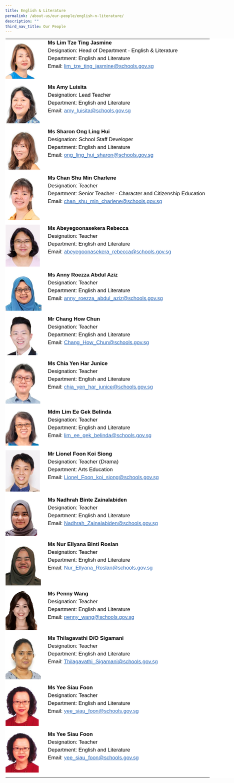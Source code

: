 ```yaml
---
title: English & Literature
permalink: /about-us/our-people/english-n-literature/
description: ""
third_nav_title: Our People
---
```

<table style="margin: auto;
    outline: 0px;
    padding: 0px;
    border-collapse: collapse;
    clear: both;
    border: 1px solid transparent;
    table-layout: fixed;
    color: rgb(0, 0, 0);
    font-family: Helvetica, sans-serif;
    font-size: 17px;
    font-style: normal;
    font-variant-ligatures: normal;
    font-variant-caps: normal;
    font-weight: 400;
    letter-spacing: normal;
    orphans: 2;
    text-align: left;
    text-transform: none;
    white-space: normal;
    widows: 2;
    word-spacing: 0px;
    -webkit-text-stroke-width: 0px;
    background-color: rgb(255, 255, 255);
    text-decoration-thickness: initial;
    text-decoration-style: initial;
    text-decoration-color: initial;
    width: 840px;" class="ive_eobj_center ives_tab_kosong">
  <tbody style="margin: 0px; outline: 0px; padding: 0px">
    <tr style="margin: 0px; outline: 0px; padding: 0px">
      <td style="margin: 0px;
          outline: 0px;
          padding: 0px 15px 15px 0px;
          vertical-align: top;
          width: 120px;">
        <img style="margin: 0px 10px 0px 0px;
            outline: 0px;
            padding: 0px;
            border: none;
            max-width: 100%;
            float: left;
            width: 108px;
            height: 127px;" class="ive_eobj_left" alt="Lim Tze Ting Jasmine.jpg" src="/images/English Language/Lim%20Tze%20Ting%20Jasmine.jpeg"><br style="margin: 0px; outline: 0px; padding: 0px">
      </td>
      <td style="margin: 0px;
          outline: 0px;
          padding: 0px 15px 15px 0px;
          vertical-align: top;">
        <div style="margin: 0px;
            outline: 0px;
            padding: 0px;
            line-height: 24.99px;
            color: rgb(0, 0, 0);
            font-family: Helvetica, sans-serif;
            font-size: 17px;
            font-weight: 400;">
          <b style="margin: 0px; outline: 0px; padding: 0px">Ms Lim Tze Ting Jasmine</b>
        </div>
        <div style="margin: 0px;
            outline: 0px;
            padding: 0px;
            line-height: 24.99px;
            color: rgb(0, 0, 0);
            font-family: Helvetica, sans-serif;
            font-size: 17px;
            font-weight: 400;">
          Designation: Head of Department - English &amp; Literature
        </div>
        <div style="margin: 0px;
            outline: 0px;
            padding: 0px;
            line-height: 24.99px;
            color: rgb(0, 0, 0);
            font-family: Helvetica, sans-serif;
            font-size: 17px;
            font-weight: 400;">
          Department: English and Literature
        </div>
        <div style="margin: 0px;
            outline: 0px;
            padding: 0px;
            line-height: 24.99px;
            color: rgb(0, 0, 0);
            font-family: Helvetica, sans-serif;
            font-size: 17px;
            font-weight: 400;">
          Email:&nbsp;<a style="margin: 0px;
              outline: 0px;
              padding: 0px;
              color: rgb(42, 103, 183);
              text-decoration: underline;" href="mailto:lim_tze_ting_jasmine@schools.gov.sg">lim_tze_ting_jasmine@schools.gov.sg</a>
        </div>
      </td>
    </tr>
    <tr style="margin: 0px; outline: 0px; padding: 0px">
      <td style="margin: 0px;
          outline: 0px;
          padding: 0px 15px 15px 0px;
          vertical-align: top;">
        <img style="margin: 0px 10px 0px 0px;
            outline: 0px;
            padding: 0px;
            border: none;
            max-width: 100%;
            float: left;
            width: 109px;
            height: 127px;" class="ive_eobj_left" alt="Amy Luisita.jpg" src="/images/English Language/Amy%20Luisita.jpeg"><br style="margin: 0px; outline: 0px; padding: 0px">
      </td>
      <td style="margin: 0px;
          outline: 0px;
          padding: 0px 15px 15px 0px;
          vertical-align: top;">
        <div style="margin: 0px;
            outline: 0px;
            padding: 0px;
            line-height: 24.99px;
            color: rgb(0, 0, 0);
            font-family: Helvetica, sans-serif;
            font-size: 17px;
            font-weight: 400;">
          <b style="margin: 0px; outline: 0px; padding: 0px">Ms Amy Luisita<br style="margin: 0px; outline: 0px; padding: 0px"></b>
        </div>
        <div style="margin: 0px;
            outline: 0px;
            padding: 0px;
            line-height: 24.99px;
            color: rgb(0, 0, 0);
            font-family: Helvetica, sans-serif;
            font-size: 17px;
            font-weight: 400;">
          Designation: Lead Teacher
        </div>
        <div style="margin: 0px;
            outline: 0px;
            padding: 0px;
            line-height: 24.99px;
            color: rgb(0, 0, 0);
            font-family: Helvetica, sans-serif;
            font-size: 17px;
            font-weight: 400;">
          Department: English and Literature
        </div>
        <div style="margin: 0px;
            outline: 0px;
            padding: 0px;
            line-height: 24.99px;
            color: rgb(0, 0, 0);
            font-family: Helvetica, sans-serif;
            font-size: 17px;
            font-weight: 400;">
          Email:&nbsp;<a style="margin: 0px;
              outline: 0px;
              padding: 0px;
              color: rgb(42, 103, 183);
              text-decoration: underline;" target="" href="mailto:amy_luisita@schools.gov.sg">amy_luisita@schools.gov.sg</a>
        </div>
      </td>
    </tr>
    <tr style="margin: 0px; outline: 0px; padding: 0px">
      <td style="margin: 0px;
          outline: 0px;
          padding: 0px 15px 15px 0px;
          vertical-align: top;">
        <img style="margin: 0px 10px 0px 0px;
            outline: 0px;
            padding: 0px;
            border: none;
            max-width: 100%;
            float: left;
            width: 113px;
            height: 133px;" class="ive_eobj_left" alt="Sharon Ong Ling Hui.jpg" src="/images/English Language/Sharon%20Ong%20Ling%20Hui.jpeg"><br style="margin: 0px; outline: 0px; padding: 0px">
      </td>
      <td style="margin: 0px;
          outline: 0px;
          padding: 0px 15px 15px 0px;
          vertical-align: top;">
        <div style="margin: 0px;
            outline: 0px;
            padding: 0px;
            line-height: 24.99px;
            color: rgb(0, 0, 0);
            font-family: Helvetica, sans-serif;
            font-size: 17px;
            font-weight: 400;">
          <b style="margin: 0px; outline: 0px; padding: 0px">Ms Sharon Ong Ling Hui</b>
        </div>
        <div style="margin: 0px;
            outline: 0px;
            padding: 0px;
            line-height: 24.99px;
            color: rgb(0, 0, 0);
            font-family: Helvetica, sans-serif;
            font-size: 17px;
            font-weight: 400;">
          Designation: School Staff Developer
        </div>
        <div style="margin: 0px;
            outline: 0px;
            padding: 0px;
            line-height: 24.99px;
            color: rgb(0, 0, 0);
            font-family: Helvetica, sans-serif;
            font-size: 17px;
            font-weight: 400;">
          Department: English and Literature
        </div>
        <div style="margin: 0px;
            outline: 0px;
            padding: 0px;
            line-height: 24.99px;
            color: rgb(0, 0, 0);
            font-family: Helvetica, sans-serif;
            font-size: 17px;
            font-weight: 400;">
          Email:&nbsp;<a style="margin: 0px;
              outline: 0px;
              padding: 0px;
              color: rgb(42, 103, 183);
              text-decoration: underline;" target="" href="mailto:ong_ling_hui_sharon@schools.gov.sg">ong_ling_hui_sharon@schools.gov.sg</a>
        </div>
      </td>
    </tr>
    <tr style="margin: 0px; outline: 0px; padding: 0px">
    <td style="margin: 0px;
        outline: 0px;
        padding: 0px 15px 15px 0px;
        vertical-align: top;">
      <img style="margin: 0px 10px 0px 0px;
          outline: 0px;
          padding: 0px;
          border: none;
          max-width: 100%;
          float: left;
          width: 109px;
          height: 146px;" class="ive_eobj_left" alt="Chan Shu Min Charlene.jpg" src="/images/English Language/Chan%20Shu%20Min%20Charlene.jpg"><br style="margin: 0px; outline: 0px; padding: 0px">
    </td>
    <td style="margin: 0px;
        outline: 0px;
        padding: 0px 15px 15px 0px;
        vertical-align: top;">
      <div style="margin: 0px;
          outline: 0px;
          padding: 0px;
          line-height: 24.99px;
          color: rgb(0, 0, 0);
          font-family: Helvetica, sans-serif;
          font-size: 17px;
          font-weight: 400;">
        <b style="margin: 0px; outline: 0px; padding: 0px">Ms Chan Shu Min Charlene</b>
      </div>
      <div style="margin: 0px;
          outline: 0px;
          padding: 0px;
          line-height: 24.99px;
          color: rgb(0, 0, 0);
          font-family: Helvetica, sans-serif;
          font-size: 17px;
          font-weight: 400;">
        Designation: Teacher
      </div>
      <div style="margin: 0px;
          outline: 0px;
          padding: 0px;
          line-height: 24.99px;
          color: rgb(0, 0, 0);
          font-family: Helvetica, sans-serif;
          font-size: 17px;
          font-weight: 400;">
        Department: Senior Teacher - Character and Citizenship Education
              </div>
      <div style="margin: 0px;
          outline: 0px;
          padding: 0px;
          line-height: 24.99px;
          color: rgb(0, 0, 0);
          font-family: Helvetica, sans-serif;
          font-size: 17px;
          font-weight: 400;">
        Email:&nbsp;<a style="margin: 0px;
            outline: 0px;
            padding: 0px;
            color: rgb(42, 103, 183);
            text-decoration: underline;" target="" href="mailto:chan_shu_min_charlene@schools.gov.sg">chan_shu_min_charlene@schools.gov.sg</a>
      </div>
    </td>
  </tr>
    <tr style="margin: 0px; outline: 0px; padding: 0px">
      <td style="margin: 0px;
          outline: 0px;
          padding: 0px 15px 15px 0px;
          vertical-align: top;">
        <img style="margin: 0px 10px 0px 0px;
            outline: 0px;
            padding: 0px;
            border: none;
            max-width: 100%;
            float: left;
            width: 110px;
            height: 134px;" class="ive_eobj_left" alt="Abeyegoonasekera Rebecca.jpg" src="/images/English Language/Abeyegoonasekera Rebecca.jpg"><br style="margin: 0px; outline: 0px; padding: 0px">
      </td>
      <td style="margin: 0px;
          outline: 0px;
          padding: 0px 15px 15px 0px;
          vertical-align: top;">
        <div style="margin: 0px;
            outline: 0px;
            padding: 0px;
            line-height: 24.99px;
            color: rgb(0, 0, 0);
            font-family: Helvetica, sans-serif;
            font-size: 17px;
            font-weight: 400;">
          <b style="margin: 0px; outline: 0px; padding: 0px">Ms Abeyegoonasekera Rebecca</b>
        </div>
        <div style="margin: 0px;
            outline: 0px;
            padding: 0px;
            line-height: 24.99px;
            color: rgb(0, 0, 0);
            font-family: Helvetica, sans-serif;
            font-size: 17px;
            font-weight: 400;">
          Designation: Teacher
        </div>
        <div style="margin: 0px;
            outline: 0px;
            padding: 0px;
            line-height: 24.99px;
            color: rgb(0, 0, 0);
            font-family: Helvetica, sans-serif;
            font-size: 17px;
            font-weight: 400;">
          Department: English and Literature
        </div>
        <div style="margin: 0px;
            outline: 0px;
            padding: 0px;
            line-height: 24.99px;
            color: rgb(0, 0, 0);
            font-family: Helvetica, sans-serif;
            font-size: 17px;
            font-weight: 400;">
          Email:&nbsp;<a style="margin: 0px;
              outline: 0px;
              padding: 0px;
              color: rgb(42, 103, 183);
              text-decoration: underline;" target="" href="mailto:abeyegoonasekera_rebecca@schools.gov.sg">abeyegoonasekera_rebecca@schools.gov.sg</a>
        </div>
      </td>
    </tr>
    <tr style="margin: 0px; outline: 0px; padding: 0px">
      <td style="margin: 0px;
          outline: 0px;
          padding: 0px 15px 15px 0px;
          vertical-align: top;">
        <img style="margin: 0px 10px 0px 0px;
            outline: 0px;
            padding: 0px;
            border: none;
            max-width: 100%;
            float: left;
            width: 115px;
            height: 126px;" class="ive_eobj_left" alt="Anny Roezza Abdul Aziz.jpg" src="/images/English Language/Anny%20Roezza%20Abdul%20Aziz.jpeg"><br style="margin: 0px; outline: 0px; padding: 0px">
      </td>
      <td style="margin: 0px;
          outline: 0px;
          padding: 0px 15px 15px 0px;
          vertical-align: top;">
        <div style="margin: 0px;
            outline: 0px;
            padding: 0px;
            line-height: 24.99px;
            color: rgb(0, 0, 0);
            font-family: Helvetica, sans-serif;
            font-size: 17px;
            font-weight: 400;">
          <b style="margin: 0px; outline: 0px; padding: 0px">Ms Anny Roezza Abdul Aziz</b>
        </div>
        <div style="margin: 0px;
            outline: 0px;
            padding: 0px;
            line-height: 24.99px;
            color: rgb(0, 0, 0);
            font-family: Helvetica, sans-serif;
            font-size: 17px;
            font-weight: 400;">
          Designation: Teacher
        </div>
        <div style="margin: 0px;
            outline: 0px;
            padding: 0px;
            line-height: 24.99px;
            color: rgb(0, 0, 0);
            font-family: Helvetica, sans-serif;
            font-size: 17px;
            font-weight: 400;">
          Department: English and Literature
        </div>
        <div style="margin: 0px;
            outline: 0px;
            padding: 0px;
            line-height: 24.99px;
            color: rgb(0, 0, 0);
            font-family: Helvetica, sans-serif;
            font-size: 17px;
            font-weight: 400;">
          Email:&nbsp;<a style="margin: 0px;
              outline: 0px;
              padding: 0px;
              color: rgb(42, 103, 183);
              text-decoration: underline;" target="" href="mailto:anny_roezza_abdul_aziz@schools.gov.sg">anny_roezza_abdul_aziz@schools.gov.sg</a>
        </div>
      </td>
    </tr>
    <tr style="margin: 0px; outline: 0px; padding: 0px">
      <td style="margin: 0px;
          outline: 0px;
          padding: 0px 15px 15px 0px;
          vertical-align: top;">
        <img style="margin: 0px 10px 0px 0px;
            outline: 0px;
            padding: 0px;
            border: none;
            max-width: 100%;
            float: left;
            width: 102px;
            height: 127px;" class="ive_eobj_left" alt="CHANG HOW CHUN.jpg" src="/images/English Language/CHANG%20HOW%20CHUN.jpeg"><br style="margin: 0px; outline: 0px; padding: 0px">
      </td>
      <td style="margin: 0px;
          outline: 0px;
          padding: 0px 15px 15px 0px;
          vertical-align: top;">
        <div style="margin: 0px;
            outline: 0px;
            padding: 0px;
            line-height: 24.99px;
            color: rgb(0, 0, 0);
            font-family: Helvetica, sans-serif;
            font-size: 17px;
            font-weight: 400;">
          <b style="margin: 0px; outline: 0px; padding: 0px">Mr Chang How Chun</b>
        </div>
        <div style="margin: 0px;
            outline: 0px;
            padding: 0px;
            line-height: 24.99px;
            color: rgb(0, 0, 0);
            font-family: Helvetica, sans-serif;
            font-size: 17px;
            font-weight: 400;">
          Designation: Teacher
        </div>
        <div style="margin: 0px;
            outline: 0px;
            padding: 0px;
            line-height: 24.99px;
            color: rgb(0, 0, 0);
            font-family: Helvetica, sans-serif;
            font-size: 17px;
            font-weight: 400;">
          Department:&nbsp;<span style="margin: 0px;
              outline: 0px;
              padding: 0px;
              background-color: initial;">English and Literature</span>
        </div>
        <div style="margin: 0px;
            outline: 0px;
            padding: 0px;
            line-height: 24.99px;
            color: rgb(0, 0, 0);
            font-family: Helvetica, sans-serif;
            font-size: 17px;
            font-weight: 400;">
          Email:&nbsp;<span style="margin: 0px;
              outline: 0px;
              padding: 0px;
              background-color: initial;"><a style="margin: 0px;
                outline: 0px;
                padding: 0px;
                color: rgb(42, 103, 183);
                text-decoration: underline;" target="" href="mailto:Chang_How_Chun@schools.gov.sg">Chang_How_Chun@schools.gov.sg</a></span>
        </div>
        <div style="margin: 0px;
            outline: 0px;
            padding: 0px;
            line-height: 24.99px;
            color: rgb(0, 0, 0);
            font-family: Helvetica, sans-serif;
            font-size: 17px;
            font-weight: 400;">
          <span style="margin: 0px;
              outline: 0px;
              padding: 0px;
              background-color: initial;"><br style="margin: 0px; outline: 0px; padding: 0px"></span>
        </div>
      </td>
    </tr>
    <tr style="margin: 0px; outline: 0px; padding: 0px">
      <td style="margin: 0px;
          outline: 0px;
          padding: 0px 15px 15px 0px;
          vertical-align: top;">
        <img style="margin: 0px 10px 0px 0px;
            outline: 0px;
            padding: 0px;
            border: none;
            max-width: 100%;
            float: left;
            width: 111px;
            height: 140px;" class="ive_eobj_left" alt="Chia Yen Har Junice.jpg" src="/images/English Language/Chia%20Yen%20Har%20Junice.jpeg"><br style="margin: 0px; outline: 0px; padding: 0px">
      </td>
      <td style="margin: 0px;
          outline: 0px;
          padding: 0px 15px 15px 0px;
          vertical-align: top;">
        <div style="margin: 0px;
            outline: 0px;
            padding: 0px;
            line-height: 24.99px;
            color: rgb(0, 0, 0);
            font-family: Helvetica, sans-serif;
            font-size: 17px;
            font-weight: 400;">
          <b style="margin: 0px; outline: 0px; padding: 0px">Ms Chia Yen Har Junice</b>
        </div>
        <div style="margin: 0px;
            outline: 0px;
            padding: 0px;
            line-height: 24.99px;
            color: rgb(0, 0, 0);
            font-family: Helvetica, sans-serif;
            font-size: 17px;
            font-weight: 400;">
          Designation: Teacher
        </div>
        <div style="margin: 0px;
            outline: 0px;
            padding: 0px;
            line-height: 24.99px;
            color: rgb(0, 0, 0);
            font-family: Helvetica, sans-serif;
            font-size: 17px;
            font-weight: 400;">
          Department: English and Literature
        </div>
        <div style="margin: 0px;
            outline: 0px;
            padding: 0px;
            line-height: 24.99px;
            color: rgb(0, 0, 0);
            font-family: Helvetica, sans-serif;
            font-size: 17px;
            font-weight: 400;">
          Email:&nbsp;<a style="margin: 0px;
              outline: 0px;
              padding: 0px;
              color: rgb(42, 103, 183);
              text-decoration: underline;" target="" href="mailto:chia_yen_har_junice@schools.gov.sg">chia_yen_har_junice@schools.gov.sg</a>
        </div>
      </td>
    </tr>
    <tr style="margin: 0px; outline: 0px; padding: 0px">
      <td style="margin: 0px;
          outline: 0px;
          padding: 0px 15px 15px 0px;
          vertical-align: top;">
        <img style="margin: 0px 10px 0px 0px;
            outline: 0px;
            padding: 0px;
            border: none;
            max-width: 100%;
            float: left;
            width: 106px;
            height: 119px;" class="ive_eobj_left" alt="Lim Ee Gek Belinda.jpg" src="/images/English Language/Lim%20Ee%20Gek%20Belinda.jpeg"><br style="margin: 0px; outline: 0px; padding: 0px">
      </td>
      <td style="margin: 0px;
          outline: 0px;
          padding: 0px 15px 15px 0px;
          vertical-align: top;">
        <div style="margin: 0px;
            outline: 0px;
            padding: 0px;
            line-height: 24.99px;
            color: rgb(0, 0, 0);
            font-family: Helvetica, sans-serif;
            font-size: 17px;
            font-weight: 400;">
          <b style="margin: 0px; outline: 0px; padding: 0px">Mdm Lim Ee Gek Belinda</b>
        </div>
        <div style="margin: 0px;
            outline: 0px;
            padding: 0px;
            line-height: 24.99px;
            color: rgb(0, 0, 0);
            font-family: Helvetica, sans-serif;
            font-size: 17px;
            font-weight: 400;">
          Designation: Teacher
        </div>
        <div style="margin: 0px;
            outline: 0px;
            padding: 0px;
            line-height: 24.99px;
            color: rgb(0, 0, 0);
            font-family: Helvetica, sans-serif;
            font-size: 17px;
            font-weight: 400;">
          Department: English and Literature
        </div>
        <div style="margin: 0px;
            outline: 0px;
            padding: 0px;
            line-height: 24.99px;
            color: rgb(0, 0, 0);
            font-family: Helvetica, sans-serif;
            font-size: 17px;
            font-weight: 400;">
          Email:&nbsp;<a style="margin: 0px;
              outline: 0px;
              padding: 0px;
              color: rgb(42, 103, 183);
              text-decoration: underline;" target="" href="mailto:lim_ee_gek_belinda@schools.gov.sg">lim_ee_gek_belinda@schools.gov.sg</a>
        </div>
      </td>
    </tr>
    <tr style="margin: 0px; outline: 0px; padding: 0px">
      <td style="margin: 0px;
          outline: 0px;
          padding: 0px 15px 15px 0px;
          vertical-align: top;">
        <img style="margin: 0px 10px 0px 0px;
            outline: 0px;
            padding: 0px;
            border: none;
            max-width: 100%;
            float: left;
            width: 110px;
            height: 132px;" class="ive_eobj_left" alt="Lionel_Foon 1.jpg" width="100%" src="/images/English Language/Lionel.jpg"><br style="margin: 0px; outline: 0px; padding: 0px">
      </td>
      <td style="margin: 0px;
          outline: 0px;
          padding: 0px 15px 15px 0px;
          vertical-align: top;">
        <div style="margin: 0px;
            outline: 0px;
            padding: 0px;
            line-height: 24.99px;
            color: rgb(0, 0, 0);
            font-family: Helvetica, sans-serif;
            font-size: 17px;
            font-weight: 400;">
          <b style="margin: 0px; outline: 0px; padding: 0px">Mr Lionel Foon Koi Siong</b>
        </div>
        <div style="margin: 0px;
            outline: 0px;
            padding: 0px;
            line-height: 24.99px;
            color: rgb(0, 0, 0);
            font-family: Helvetica, sans-serif;
            font-size: 17px;
            font-weight: 400;">
          Designation: Teacher (Drama)
        </div>
        <div style="margin: 0px;
            outline: 0px;
            padding: 0px;
            line-height: 24.99px;
            color: rgb(0, 0, 0);
            font-family: Helvetica, sans-serif;
            font-size: 17px;
            font-weight: 400;">
          Department: Arts Education
        </div>
        <div style="margin: 0px;
            outline: 0px;
            padding: 0px;
            line-height: 24.99px;
            color: rgb(0, 0, 0);
            font-family: Helvetica, sans-serif;
            font-size: 17px;
            font-weight: 400;">
          Email:&nbsp;<a style="margin: 0px;
              outline: 0px;
              padding: 0px;
              color: rgb(42, 103, 183);
              text-decoration: underline;" target="" href="mailto:Lionel_Foon_koi_siong@schools.gov.sg">Lionel_Foon_koi_siong@schools.gov.sg</a>
        </div>
      </td>
    </tr>
    <tr style="margin: 0px; outline: 0px; padding: 0px">
      <td style="margin: 0px;
          outline: 0px;
          padding: 0px 15px 15px 0px;
          vertical-align: top;">
        <img style="margin: 0px 10px 0px 0px;
            outline: 0px;
            padding: 0px;
            border: none;
            max-width: 100%;
            float: left;
            width: 101px;
            height: 127px;" class="ive_eobj_left" alt="Nadrah 1.jpg" src="/images/English Language/Nadrah%201.jpeg"><br style="margin: 0px; outline: 0px; padding: 0px">
      </td>
      <td style="margin: 0px;
          outline: 0px;
          padding: 0px 15px 15px 0px;
          vertical-align: top;">
        <div style="margin: 0px;
            outline: 0px;
            padding: 0px;
            line-height: 24.99px;
            color: rgb(0, 0, 0);
            font-family: Helvetica, sans-serif;
            font-size: 17px;
            font-weight: 400;">
          <b style="margin: 0px; outline: 0px; padding: 0px">Ms Nadhrah Binte Zainalabiden</b>
        </div>
        <div style="margin: 0px;
            outline: 0px;
            padding: 0px;
            line-height: 24.99px;
            color: rgb(0, 0, 0);
            font-family: Helvetica, sans-serif;
            font-size: 17px;
            font-weight: 400;">
          Designation: Teacher
        </div>
        <div style="margin: 0px;
            outline: 0px;
            padding: 0px;
            line-height: 24.99px;
            color: rgb(0, 0, 0);
            font-family: Helvetica, sans-serif;
            font-size: 17px;
            font-weight: 400;">
          Department:&nbsp;<span style="margin: 0px;
              outline: 0px;
              padding: 0px;
              background-color: initial;">English and Literature</span>
        </div>
        <div style="margin: 0px;
            outline: 0px;
            padding: 0px;
            line-height: 24.99px;
            color: rgb(0, 0, 0);
            font-family: Helvetica, sans-serif;
            font-size: 17px;
            font-weight: 400;">
          Email:&nbsp;<span style="margin: 0px;
              outline: 0px;
              padding: 0px;
              background-color: initial;"><a style="margin: 0px;
                outline: 0px;
                padding: 0px;
                color: rgb(42, 103, 183);
                text-decoration: underline;" target="" href="mailto:Nadhrah_Zainalabiden@schools.gov.sg">Nadhrah_Zainalabiden@schools.gov.sg</a></span>
        </div>
        <div style="margin: 0px;
            outline: 0px;
            padding: 0px;
            line-height: 24.99px;
            color: rgb(0, 0, 0);
            font-family: Helvetica, sans-serif;
            font-size: 17px;
            font-weight: 400;">
          <span style="margin: 0px;
              outline: 0px;
              padding: 0px;
              background-color: initial;"><br style="margin: 0px; outline: 0px; padding: 0px"></span>
        </div>
      </td>
    </tr>
    <tr style="margin: 0px; outline: 0px; padding: 0px">
    <td style="margin: 0px;
        outline: 0px;
        padding: 0px 15px 15px 0px;
        vertical-align: top;">
      <img style="margin: 0px 10px 0px 0px;
          outline: 0px;
          padding: 0px;
          border: none;
          max-width: 100%;
          float: left;
          width: 113px;
          height: 143px;" class="ive_eobj_left" alt="ho xin yi angeline.jpg" src="/images/English Language/nur ellyana binti roslan.jpg"><br style="margin: 0px; outline: 0px; padding: 0px">
    </td>
    <td style="margin: 0px;
        outline: 0px;
        padding: 0px 15px 15px 0px;
        vertical-align: top;">
      <div style="margin: 0px;
          outline: 0px;
          padding: 0px;
          line-height: 24.99px;
          color: rgb(0, 0, 0);
          font-family: Helvetica, sans-serif;
          font-size: 17px;
          font-weight: 400;">
        <b style="margin: 0px; outline: 0px; padding: 0px">Ms Nur Ellyana Binti Roslan</b>
      </div>
      <div style="margin: 0px;
          outline: 0px;
          padding: 0px;
          line-height: 24.99px;
          color: rgb(0, 0, 0);
          font-family: Helvetica, sans-serif;
          font-size: 17px;
          font-weight: 400;"></div>
      <div style="margin: 0px;
          outline: 0px;
          padding: 0px;
          line-height: 24.99px;
          color: rgb(0, 0, 0);
          font-family: Helvetica, sans-serif;
          font-size: 17px;
          font-weight: 400;"></div>
      <div style="margin: 0px;
          outline: 0px;
          padding: 0px;
          line-height: 24.99px;
          color: rgb(0, 0, 0);
          font-family: Helvetica, sans-serif;
          font-size: 17px;
          font-weight: 400;">
        Designation: Teacher
      </div>
      <div style="margin: 0px;
          outline: 0px;
          padding: 0px;
          line-height: 24.99px;
          color: rgb(0, 0, 0);
          font-family: Helvetica, sans-serif;
          font-size: 17px;
          font-weight: 400;">
        <span style="margin: 0px;
            outline: 0px;
            padding: 0px;
            background-color: initial;">Department:&nbsp;</span><span style="margin: 0px;
            outline: 0px;
            padding: 0px;
            background-color: initial;">English and Literature</span>
      </div>
      <div style="margin: 0px;
          outline: 0px;
          padding: 0px;
          line-height: 24.99px;
          color: rgb(0, 0, 0);
          font-family: Helvetica, sans-serif;
          font-size: 17px;
          font-weight: 400;">
        Email:&nbsp;<a style="margin: 0px;
            outline: 0px;
            padding: 0px;
            color: rgb(42, 103, 183);
            text-decoration: underline;" target="" href="mailto:Nur_Ellyana_Roslan@schools.gov.sg">Nur_Ellyana_Roslan@schools.gov.sg</a>
      </div>
    </td>
  </tr>
		 <tr style="margin: 0px; outline: 0px; padding: 0px">
      <td style="margin: 0px;
          outline: 0px;
          padding: 0px 15px 15px 0px;
          vertical-align: top;">
        <img style="margin: 0px 10px 0px 0px;
            outline: 0px;
            padding: 0px;
            border: none;
            max-width: 100%;
            float: left;
            width: 101px;
            height: 127px;" class="ive_eobj_left" alt="penny_wang.jpg" src="/images/English Language/Penny Wang.jpg"><br style="margin: 0px; outline: 0px; padding: 0px">
      </td>
      <td style="margin: 0px;
          outline: 0px;
          padding: 0px 15px 15px 0px;
          vertical-align: top;">
        <div style="margin: 0px;
            outline: 0px;
            padding: 0px;
            line-height: 24.99px;
            color: rgb(0, 0, 0);
            font-family: Helvetica, sans-serif;
            font-size: 17px;
            font-weight: 400;">
          <b style="margin: 0px; outline: 0px; padding: 0px">Ms Penny Wang</b>
        </div>
        <div style="margin: 0px;
            outline: 0px;
            padding: 0px;
            line-height: 24.99px;
            color: rgb(0, 0, 0);
            font-family: Helvetica, sans-serif;
            font-size: 17px;
            font-weight: 400;">
          Designation: Teacher
        </div>
        <div style="margin: 0px;
            outline: 0px;
            padding: 0px;
            line-height: 24.99px;
            color: rgb(0, 0, 0);
            font-family: Helvetica, sans-serif;
            font-size: 17px;
            font-weight: 400;">
          Department:&nbsp;<span style="margin: 0px;
              outline: 0px;
              padding: 0px;
              background-color: initial;">English and Literature</span>
        </div>
        <div style="margin: 0px;
            outline: 0px;
            padding: 0px;
            line-height: 24.99px;
            color: rgb(0, 0, 0);
            font-family: Helvetica, sans-serif;
            font-size: 17px;
            font-weight: 400;">
          Email:&nbsp;<span style="margin: 0px;
              outline: 0px;
              padding: 0px;
              background-color: initial;"><a style="margin: 0px;
                outline: 0px;
                padding: 0px;
                color: rgb(42, 103, 183);
                text-decoration: underline;" target="" href="mailto:penny_wang@schools.gov.sg">penny_wang@schools.gov.sg</a></span>
        </div>
        <div style="margin: 0px;
            outline: 0px;
            padding: 0px;
            line-height: 24.99px;
            color: rgb(0, 0, 0);
            font-family: Helvetica, sans-serif;
            font-size: 17px;
            font-weight: 400;">
          <span style="margin: 0px;
              outline: 0px;
              padding: 0px;
              background-color: initial;"><br style="margin: 0px; outline: 0px; padding: 0px"></span>
        </div>
      </td>
    </tr>
    <tr style="margin: 0px; outline: 0px; padding: 0px">
      <td style="margin: 0px;
          outline: 0px;
          padding: 0px 15px 15px 0px;
          vertical-align: top;">
     <img style="margin: 0px 10px 0px 0px;
            outline: 0px;
            padding: 0px;
            border: none;
            max-width: 100%;
            float: left;
            width: 113px;
            height: 143px;" class="ive_eobj_left" alt="ho xin yi angeline.jpg" src="/images/English Language/thilagavathi.jpg"><br style="margin: 0px; outline: 0px; padding: 0px">
      </td>
      <td style="margin: 0px;
          outline: 0px;
          padding: 0px 15px 15px 0px;
          vertical-align: top;">
        <div style="margin: 0px;
            outline: 0px;
            padding: 0px;
            line-height: 24.99px;
            color: rgb(0, 0, 0);
            font-family: Helvetica, sans-serif;
            font-size: 17px;
            font-weight: 400;">
          <b style="margin: 0px; outline: 0px; padding: 0px">Ms&nbsp;</b><span style="margin: 0px;
              outline: 0px;
              padding: 0px;
              background-color: initial;"><b style="margin: 0px; outline: 0px; padding: 0px">Thilagavathi D/O Sigamani</b></span>
        </div>
        <div style="margin: 0px;
            outline: 0px;
            padding: 0px;
            line-height: 24.99px;
            color: rgb(0, 0, 0);
            font-family: Helvetica, sans-serif;
            font-size: 17px;
            font-weight: 400;"></div>
        <div style="margin: 0px;
            outline: 0px;
            padding: 0px;
            line-height: 24.99px;
            color: rgb(0, 0, 0);
            font-family: Helvetica, sans-serif;
            font-size: 17px;
            font-weight: 400;"></div>
        <div style="margin: 0px;
            outline: 0px;
            padding: 0px;
            line-height: 24.99px;
            color: rgb(0, 0, 0);
            font-family: Helvetica, sans-serif;
            font-size: 17px;
            font-weight: 400;">
          Designation: Teacher
        </div>
        <div style="margin: 0px;
            outline: 0px;
            padding: 0px;
            line-height: 24.99px;
            color: rgb(0, 0, 0);
            font-family: Helvetica, sans-serif;
            font-size: 17px;
            font-weight: 400;">
          <span style="margin: 0px;
              outline: 0px;
              padding: 0px;
              background-color: initial;">Department:&nbsp;</span><span style="margin: 0px;
              outline: 0px;
              padding: 0px;
              background-color: initial;">English and Literature</span>
        </div>
        <div style="margin: 0px;
            outline: 0px;
            padding: 0px;
            line-height: 24.99px;
            color: rgb(0, 0, 0);
            font-family: Helvetica, sans-serif;
            font-size: 17px;
            font-weight: 400;">
          Email:
          <a style="margin: 0px;
              outline: 0px;
              padding: 0px;
              color: rgb(42, 103, 183);
              text-decoration: underline;" target="" href="mailto:Thilagavathi_Sigamani@schools.gov.sg">Thilagavathi_Sigamani@schools.gov.sg</a>
        </div>
      </td>
    </tr>
    <tr style="margin: 0px; outline: 0px; padding: 0px">
      <td style="margin: 0px;
          outline: 0px;
          padding: 0px 15px 15px 0px;
          vertical-align: top;">
        <img style="margin: 0px 10px 0px 0px;
            outline: 0px;
            padding: 0px;
            border: none;
            max-width: 100%;
            float: left;
            width: 106px;
            height: 134px;" class="ive_eobj_left" alt="YEE SIAU FOON.jpg" src="/images/English Language/YEE%20SIAU%20FOON.jpeg"><br style="margin: 0px; outline: 0px; padding: 0px">
      </td>
      <td style="margin: 0px;
          outline: 0px;
          padding: 0px 15px 15px 0px;
          vertical-align: top;">
        <div style="margin: 0px;
            outline: 0px;
            padding: 0px;
            line-height: 24.99px;
            color: rgb(0, 0, 0);
            font-family: Helvetica, sans-serif;
            font-size: 17px;
            font-weight: 400;">
          <b style="margin: 0px; outline: 0px; padding: 0px">Ms Yee Siau Foon</b>
        </div>
        <div style="margin: 0px;
            outline: 0px;
            padding: 0px;
            line-height: 24.99px;
            color: rgb(0, 0, 0);
            font-family: Helvetica, sans-serif;
            font-size: 17px;
            font-weight: 400;"></div>
        <div style="margin: 0px;
            outline: 0px;
            padding: 0px;
            line-height: 24.99px;
            color: rgb(0, 0, 0);
            font-family: Helvetica, sans-serif;
            font-size: 17px;
            font-weight: 400;"></div>
        <div style="margin: 0px;
            outline: 0px;
            padding: 0px;
            line-height: 24.99px;
            color: rgb(0, 0, 0);
            font-family: Helvetica, sans-serif;
            font-size: 17px;
            font-weight: 400;">
          Designation: Teacher
        </div>
        <div style="margin: 0px;
            outline: 0px;
            padding: 0px;
            line-height: 24.99px;
            color: rgb(0, 0, 0);
            font-family: Helvetica, sans-serif;
            font-size: 17px;
            font-weight: 400;">
          <span style="margin: 0px;
              outline: 0px;
              padding: 0px;
              background-color: initial;">Department:&nbsp;</span><span style="margin: 0px;
              outline: 0px;
              padding: 0px;
              background-color: initial;">English and Literature</span>
        </div>
        <div style="margin: 0px;
            outline: 0px;
            padding: 0px;
            line-height: 24.99px;
            color: rgb(0, 0, 0);
            font-family: Helvetica, sans-serif;
            font-size: 17px;
            font-weight: 400;">
          Email:&nbsp;<span style="margin: 0px;
              outline: 0px;
              padding: 0px;
              background-color: initial;"><a style="margin: 0px;
                outline: 0px;
                padding: 0px;
                color: rgb(42, 103, 183);
                text-decoration: underline;" target="" href="mailto:yee_siau_foon@schools.gov.sg">yee_siau_foon@schools.gov.sg</a></span>
        </div>
        <div style="margin: 0px;
            outline: 0px;
            padding: 0px;
            line-height: 24.99px;
            color: rgb(0, 0, 0);
            font-family: Helvetica, sans-serif;
            font-size: 17px;
            font-weight: 400;">
          <span style="margin: 0px;
              outline: 0px;
              padding: 0px;
              background-color: initial;"><br style="margin: 0px; outline: 0px; padding: 0px"></span>
        </div>
      </td>
    </tr>
		  <tr style="margin: 0px; outline: 0px; padding: 0px">
      <td style="margin: 0px;
          outline: 0px;
          padding: 0px 15px 15px 0px;
          vertical-align: top;">
        <img style="margin: 0px 10px 0px 0px;
            outline: 0px;
            padding: 0px;
            border: none;
            max-width: 100%;
            float: left;
            width: 106px;
            height: 134px;" class="ive_eobj_left" alt="YEE SIAU FOON.jpg" src="/images/English Language/YEE%20SIAU%20FOON.jpeg"><br style="margin: 0px; outline: 0px; padding: 0px">
      </td>
      <td style="margin: 0px;
          outline: 0px;
          padding: 0px 15px 15px 0px;
          vertical-align: top;">
        <div style="margin: 0px;
            outline: 0px;
            padding: 0px;
            line-height: 24.99px;
            color: rgb(0, 0, 0);
            font-family: Helvetica, sans-serif;
            font-size: 17px;
            font-weight: 400;">
          <b style="margin: 0px; outline: 0px; padding: 0px">Ms Yee Siau Foon</b>
        </div>
        <div style="margin: 0px;
            outline: 0px;
            padding: 0px;
            line-height: 24.99px;
            color: rgb(0, 0, 0);
            font-family: Helvetica, sans-serif;
            font-size: 17px;
            font-weight: 400;"></div>
        <div style="margin: 0px;
            outline: 0px;
            padding: 0px;
            line-height: 24.99px;
            color: rgb(0, 0, 0);
            font-family: Helvetica, sans-serif;
            font-size: 17px;
            font-weight: 400;"></div>
        <div style="margin: 0px;
            outline: 0px;
            padding: 0px;
            line-height: 24.99px;
            color: rgb(0, 0, 0);
            font-family: Helvetica, sans-serif;
            font-size: 17px;
            font-weight: 400;">
          Designation: Teacher
        </div>
        <div style="margin: 0px;
            outline: 0px;
            padding: 0px;
            line-height: 24.99px;
            color: rgb(0, 0, 0);
            font-family: Helvetica, sans-serif;
            font-size: 17px;
            font-weight: 400;">
          <span style="margin: 0px;
              outline: 0px;
              padding: 0px;
              background-color: initial;">Department:&nbsp;</span><span style="margin: 0px;
              outline: 0px;
              padding: 0px;
              background-color: initial;">English and Literature</span>
        </div>
        <div style="margin: 0px;
            outline: 0px;
            padding: 0px;
            line-height: 24.99px;
            color: rgb(0, 0, 0);
            font-family: Helvetica, sans-serif;
            font-size: 17px;
            font-weight: 400;">
          Email:&nbsp;<span style="margin: 0px;
              outline: 0px;
              padding: 0px;
              background-color: initial;"><a style="margin: 0px;
                outline: 0px;
                padding: 0px;
                color: rgb(42, 103, 183);
                text-decoration: underline;" target="" href="mailto:yee_siau_foon@schools.gov.sg">yee_siau_foon@schools.gov.sg</a></span>
        </div>
        <div style="margin: 0px;
            outline: 0px;
            padding: 0px;
            line-height: 24.99px;
            color: rgb(0, 0, 0);
            font-family: Helvetica, sans-serif;
            font-size: 17px;
            font-weight: 400;">
          <span style="margin: 0px;
              outline: 0px;
              padding: 0px;
              background-color: initial;"><br style="margin: 0px; outline: 0px; padding: 0px"></span>
        </div>
      </td>
    </tr>
  </tbody>
</table>
